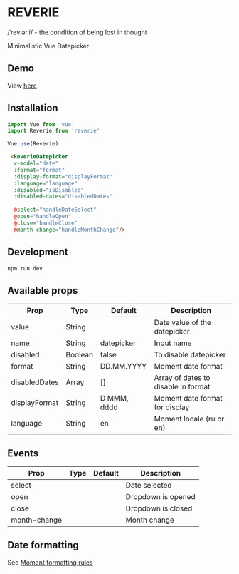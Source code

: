 # REVERIE

/ˈrev.ər.i/ - the condition of being lost in thought

Minimalistic Vue Datepicker

## Demo 
View [here](https://dist-xvefutimes.now.sh)

## Installation
```js
import Vue from 'vue'
import Reverie from 'reverie'

Vue.use(Reverie)
```

```html
 <ReverieDatepicker
  v-model="date"
  :format="format"
  :display-format="displayFormat"
  :language="language"
  :disabled="isDisabled"
  :disabled-dates="disabledDates"
  
  @select="handleDateSelect"
  @open="handleOpen"
  @close="handleClose"
  @month-change="handleMonthChange"/>
```
## Development

```bash
npm run dev

```

## Available props

| Prop                          | Type            | Default     | Description                              |
|-------------------------------|-----------------|-------------|------------------------------------------|
| value                         | String          |             | Date value of the datepicker             |
| name                          | String          | datepicker  | Input name                               |
| disabled                      | Boolean         | false       | To disable datepicker                    |
| format                        | String          | DD.MM.YYYY  | Moment date format                       |
| disabledDates                 | Array           | []          | Array of dates to disable in format      |
| displayFormat                 | String          | D MMM, dddd | Moment date format for display           |
| language                      | String          | en          | Moment locale (ru or en)                 |

## Events

| Prop                          | Type            | Default     | Description                              |
|-------------------------------|-----------------|-------------|------------------------------------------|
| select                        |                 |             | Date selected                            |
| open                          |                 |             | Dropdown is opened                       |
| close                         |                 |             | Dropdown is closed                       |
| month-change                  |                 |             | Month change                             |

## Date formatting

See [Moment formatting rules](https://momentjs.com/docs/#/displaying/format/)